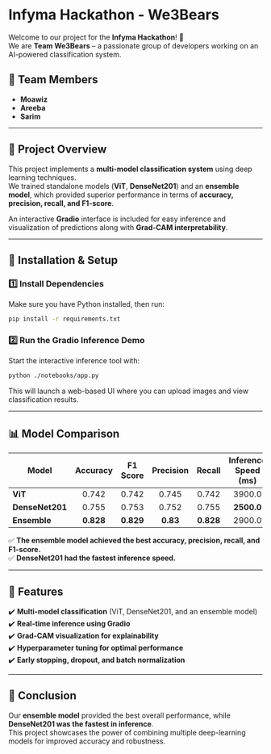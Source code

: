 # Infyma Hackathon - We3Bears   

Welcome to our project for the **Infyma Hackathon**! 🚀  
We are **Team We3Bears** – a passionate group of developers working on an AI-powered classification system.  

## 👥 Team Members  
- **Moawiz**  
- **Areeba**  
- **Sarim**  

---  

## 📌 Project Overview  
This project implements a **multi-model classification system** using deep learning techniques.  
We trained standalone models (**ViT**, **DenseNet201**) and an **ensemble model**, which provided superior performance in terms of **accuracy, precision, recall, and F1-score**.  

An interactive **Gradio** interface is included for easy inference and visualization of predictions along with **Grad-CAM interpretability**.  

---  

## 🚀 Installation & Setup  

### 1️⃣ Install Dependencies  
Make sure you have Python installed, then run:  

```bash
pip install -r requirements.txt
```

### 2️⃣ Run the Gradio Inference Demo  
Start the interactive inference tool with:  

```bash
python ./notebooks/app.py
```

This will launch a web-based UI where you can upload images and view classification results.  

---  

## 📊 Model Comparison  

| Model          | Accuracy  | F1 Score  | Precision  | Recall   | Inference Speed (ms) |
|---------------|:--------:|:--------:|:---------:|:-------:|:-------------------:|
| **ViT**       | 0.742    | 0.742    | 0.745     | 0.742   | 3900.0              |
| **DenseNet201** | 0.755   | 0.753    | 0.752     | 0.755   | **2500.0**         |
| **Ensemble**   | **0.828** | **0.829** | **0.83**  | **0.828** | 2900.0 |

✅ **The ensemble model achieved the best accuracy, precision, recall, and F1-score.**  
✅ **DenseNet201 had the fastest inference speed.**  

---  

## 📌 Features  
✔️ **Multi-model classification** (ViT, DenseNet201, and an ensemble model)  
✔️ **Real-time inference using Gradio**  
✔️ **Grad-CAM visualization for explainability**  
✔️ **Hyperparameter tuning for optimal performance**  
✔️ **Early stopping, dropout, and batch normalization**  

---  

## 📜 Conclusion  
Our **ensemble model** provided the best overall performance, while **DenseNet201 was the fastest in inference**.  
This project showcases the power of combining multiple deep-learning models for improved accuracy and robustness.  
